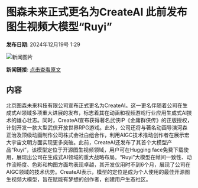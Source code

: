 # 图森未来正式更名为CreateAI 此前发布图生视频大模型“Ruyi”

**发布日期**: 2024年12月19号 1:29

![新闻图片](https://upload.chinaz.com/2024/1219/6387019738312889879203855.png)

**新闻链接**: [点击查看原文](https://www.aibase.com/zh/news/14089)

## 内容

北京图森未来科技有限公司宣布正式更名为CreateAI。这一更名伴随着公司在生成式AI领域多项重大进展的发布，标志着其在动画和视频游戏行业应用生成式AI技术的雄心壮志。同时，CreateAI宣布获得著名武侠IP《金庸群侠传》的正版授权，计划开发一款大型武侠开放世界RPG游戏。此外，公司还将与著名动画导演河森正治及顶级动画制作公司株式会社白组合作，利用AIGC技术推动创作者在展示宏大宇宙文明方面实现更多突破。此前，CreateAI还发布了其首个大模型产品“Ruyi”，该模型定位于开源图生视频领域，用户可在Hugging face免费下载使用，展现出公司在生成式AI领域的重大战略布局。“Ruyi”大模型在帧间一致性、动作流畅度、色彩和构图方面均表现卓越，其开发仅用时不到6个月，展现了公司在AIGC领域的技术优势。CreateAI表示，模型的定位是成为个人使用的最佳开源图生视频大模型，旨在赋能有梦想的创作者，创建用户生态社区。
